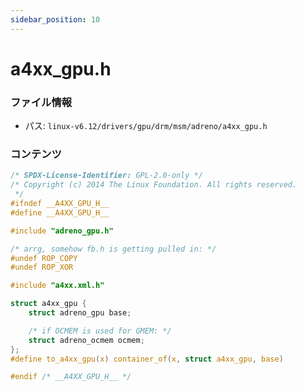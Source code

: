 ```yaml
---
sidebar_position: 10
---
```

# a4xx_gpu.h

### ファイル情報

- パス: `linux-v6.12/drivers/gpu/drm/msm/adreno/a4xx_gpu.h`

### コンテンツ

```h
/* SPDX-License-Identifier: GPL-2.0-only */
/* Copyright (c) 2014 The Linux Foundation. All rights reserved.
 */
#ifndef __A4XX_GPU_H__
#define __A4XX_GPU_H__

#include "adreno_gpu.h"

/* arrg, somehow fb.h is getting pulled in: */
#undef ROP_COPY
#undef ROP_XOR

#include "a4xx.xml.h"

struct a4xx_gpu {
	struct adreno_gpu base;

	/* if OCMEM is used for GMEM: */
	struct adreno_ocmem ocmem;
};
#define to_a4xx_gpu(x) container_of(x, struct a4xx_gpu, base)

#endif /* __A4XX_GPU_H__ */

```
